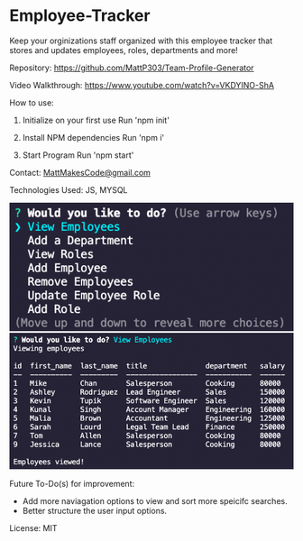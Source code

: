 # Employee-Tracker

Keep your orginizations staff organized with this employee tracker that stores and updates employees, roles, departments and more!

Repository: https://github.com/MattP303/Team-Profile-Generator

Video Walkthrough: https://www.youtube.com/watch?v=VKDYINO-ShA

How to use:

1. Initialize on your first use
   Run 'npm init'

2. Install NPM dependencies
   Run 'npm i'

3. Start Program
   Run 'npm start'

Contact: MattMakesCode@gmail.com

Technologies Used: JS, MYSQL

![EmployeeTracker](/example/Screen%20Shot%202022-05-21%20at%204.21.21%20PM.png)
![EmployeeTracker](/example/Screen%20Shot%202022-05-21%20at%204.21.30%20PM.png)

Future To-Do(s) for improvement:

- Add more naviagation options to view and sort more speicifc searches.
- Better structure the user input options.

License: MIT
